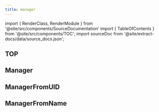 ```yaml
---
title: manager
---
```


import { RenderClass, RenderModule } from '@site/src/components/SourceDocumentation'
import { TableOfContents } from '@site/src/components/TOC';
import sourceDoc from '@site/extract-docs/data/source_docs.json';

## TOP

<RenderModule data={sourceDoc} moduleFullName="bamboost.manager" />

## Manager

<RenderClass data={sourceDoc} classFullName="bamboost.manager.Manager" />

## ManagerFromUID

<RenderClass data={sourceDoc} classFullName="bamboost.manager.ManagerFromUID" />

## ManagerFromName

<RenderClass data={sourceDoc} classFullName="bamboost.manager.ManagerFromName" />

<TableOfContents />
